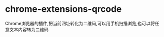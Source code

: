 chrome-extensions-qrcode
========================

Chrome浏览器的插件,把当前网址转化为二维码,可以用手机扫描浏览,也可以将任意文本内容转为二维码
